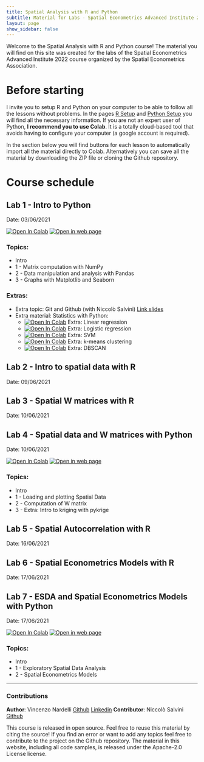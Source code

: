 ```yaml
---
title: Spatial Analysis with R and Python
subtitle: Material for Labs - Spatial Econometrics Advanced Institute 2022
layout: page
show_sidebar: false
---
```



Welcome to the Spatial Analysis with R and Python course!
The material you will find on this site was created for the labs of the Spatial Econometrics Advanced Institute 2022 course organized by the Spatial Econometrics Association.


# Before starting
I invite you to setup R and Python on your computer to be able to follow all the lessons without problems. 
In the pages [R Setup](/seai/r_setup) and [Python Setup](/seai/python_setup) you will find all the necessary information. 
If you are not an expert user of Python, **I recommend you to use Colab**.
It is a totally cloud-based tool that avoids having to configure your computer (a google account is required).

In the section below you will find buttons for each lesson to automatically import all the material directly to Colab. Alternatively you can save all the material by downloading the ZIP file or cloning the Github repository.

# Course schedule
## Lab 1 - Intro to Python 
Date: 03/06/2021

[![Open In Colab](https://colab.research.google.com/assets/colab-badge.svg)](https://colab.research.google.com/github/vincnardelli/seai/blob/main/lab1/seai_lab1.ipynb) [![Open in web page](https://img.shields.io/badge/ipynb-Open%20in%20webpage-blue)](/seai/seai_lab1/seai_lab1)

### Topics:
- Intro
- 1 - Matrix computation with NumPy
- 2 - Data manipulation and analysis with Pandas
- 3 - Graphs with Matplotlib and Seaborn

### Extras:
- Extra topic: Git and Github (with Niccolò Salvini) [Link slides](https://github.com/vincnardelli/seai/raw/main/lab1/git%2Bgithub%20for%20beginners.pdf)
- Extra material: Statistics with Python:
  - [![Open In Colab](https://colab.research.google.com/assets/colab-badge.svg)](https://colab.research.google.com/github/vincnardelli/seai/blob/main/lab1/extra/seai_lab1_extra1_linear_regression.ipynb) Extra: Linear regression
  - [![Open In Colab](https://colab.research.google.com/assets/colab-badge.svg)](https://colab.research.google.com/github/vincnardelli/seai/blob/main/lab1/extra/seai_lab1_extra2_logistic_regression.ipynb) Extra: Logistic regression 
  - [![Open In Colab](https://colab.research.google.com/assets/colab-badge.svg)](https://colab.research.google.com/github/vincnardelli/seai/blob/main/lab1/extra/seai_lab1_extra3_SVM.ipynb) Extra: SVM 
  - [![Open In Colab](https://colab.research.google.com/assets/colab-badge.svg)](https://colab.research.google.com/github/vincnardelli/seai/blob/main/lab1/extra/seai_lab1_extra4_k_means_clustering.ipynb) Extra: k-means clustering 
  - [![Open In Colab](https://colab.research.google.com/assets/colab-badge.svg)](https://colab.research.google.com/github/vincnardelli/seai/blob/main/lab1/extra/seai_lab1_extra5_DBSCAN.ipynb) Extra: DBSCAN 


## Lab 2 - Intro to spatial data with R
Date: 09/06/2021



## Lab 3 - Spatial W matrices with R
Date: 10/06/2021



## Lab 4 - Spatial data and W matrices with Python
Date: 10/06/2021

[![Open In Colab](https://colab.research.google.com/assets/colab-badge.svg)](https://colab.research.google.com/github/vincnardelli/seai/blob/main/lab4/seai_lab4.ipynb) [![Open in web page](https://img.shields.io/badge/ipynb-Open%20in%20webpage-blue)](/seai/seai_lab4/seai_lab4)

### Topics:
- Intro
- 1 - Loading and plotting Spatial Data
- 2 - Computation of W matrix
- 3 - Extra: Intro to kriging with pykrige



## Lab 5 - Spatial Autocorrelation with R
Date: 16/06/2021



## Lab 6 - Spatial Econometrics Models with R
Date: 17/06/2021



## Lab 7 - ESDA and Spatial Econometrics Models with Python
Date: 17/06/2021

[![Open In Colab](https://colab.research.google.com/assets/colab-badge.svg)](https://colab.research.google.com/github/vincnardelli/seai/blob/main/lab7/seai_lab7.ipynb) [![Open in web page](https://img.shields.io/badge/ipynb-Open%20in%20webpage-blue)](/seai/seai_lab7/seai_lab7)

### Topics:
- Intro
- 1 - Exploratory Spatial Data Analysis
- 2 - Spatial Econometrics Models

----
### Contributions

**Author**: Vincenzo Nardelli [Github](https://github.com/vincnardelli) [Linkedin](https://linkedin.com/in/vincnardelli)
**Contributor**: Niccolò Salvini [Github](https://github.com/NiccoloSalvini)

This course is released in open source. Feel free to reuse this material by citing the source!
If you find an error or want to add any topics feel free to contribute to the project on the Github repository.
The material in this website, including all code samples, is released under the Apache-2.0 License license.

